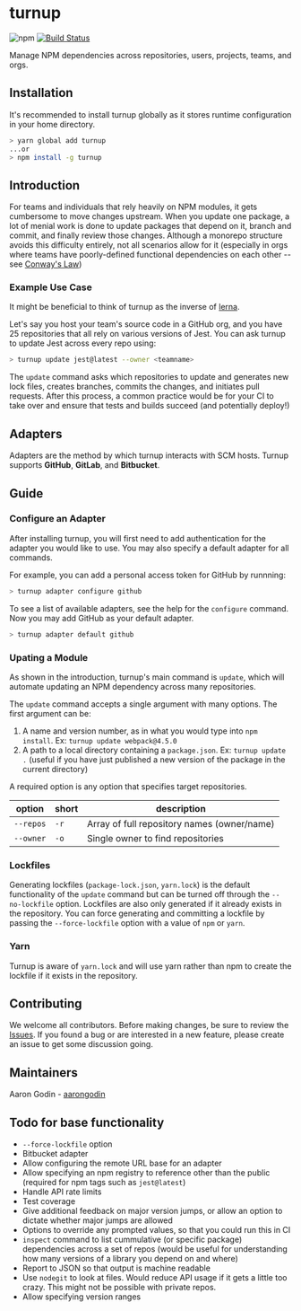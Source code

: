 # turnup

![npm](https://img.shields.io/npm/v/turnup.svg)
[![Build Status](https://travis-ci.org/aarongodin/turnup.svg?branch=master)](https://travis-ci.org/aarongodin/turnup)

Manage NPM dependencies across repositories, users, projects, teams, and orgs.

## Installation

It's recommended to install turnup globally as it stores runtime configuration in your home directory.

```sh
> yarn global add turnup
...or
> npm install -g turnup
```

## Introduction

For teams and individuals that rely heavily on NPM modules, it gets cumbersome to move changes upstream. When you update one package, a lot of menial work is done to update packages that depend on it, branch and commit, and finally review those changes. Although a monorepo structure avoids this difficulty entirely, not all scenarios allow for it (especially in orgs where teams have poorly-defined functional dependencies on each other -- see [Conway's Law](https://en.wikipedia.org/wiki/Conway%27s_law))

### Example Use Case

It might be beneficial to think of turnup as the inverse of [lerna](https://npmjs.com/lerna).

Let's say you host your team's source code in a GitHub org, and you have 25 repositories that all rely on various versions of Jest. You can ask turnup to update Jest across every repo using:

```sh
> turnup update jest@latest --owner <teamname>
```

The `update` command asks which repositories to update and generates new lock files, creates branches, commits the changes, and initiates pull requests. After this process, a common practice would be for your CI to take over and ensure that tests and builds succeed (and potentially deploy!)

## Adapters

Adapters are the method by which turnup interacts with SCM hosts. Turnup supports **GitHub**, **GitLab**, and **Bitbucket**.

## Guide

### Configure an Adapter

After installing turnup, you will first need to add authentication for the adapter you would like to use. You may also specify a default adapter for all commands.

For example, you can add a personal access token for GitHub by runnning:

```sh
> turnup adapter configure github
```

To see a list of available adapters, see the help for the `configure` command. Now you may add GitHub as your default adapter.

```sh
> turnup adapter default github
```

### Upating a Module

As shown in the introduction, turnup's main command is `update`, which will automate updating an NPM dependency across many repositories.

The `update` command accepts a single argument with many options. The first argument can be:

1. A name and version number, as in what you would type into `npm install`. Ex: `turnup update webpack@4.5.0`
2. A path to a local directory containing a `package.json`. Ex: `turnup update .` (useful if you have just published a new version of the package in the current directory)

A required option is any option that specifies target repositories.

| option    | short | description                                 |
|-----------|-------|---------------------------------------------|
| `--repos` | `-r`  | Array of full repository names (owner/name) |
| `--owner` | `-o`  | Single owner to find repositories           |

### Lockfiles

Generating lockfiles (`package-lock.json`, `yarn.lock`) is the default functionality of the `update` command but can be turned off through the `--no-lockfile` option. Lockfiles are also only generated if it already exists in the repository. You can force generating and committing a lockfile by passing the `--force-lockfile` option with a value of `npm` or `yarn`.

### Yarn

Turnup is aware of `yarn.lock` and will use yarn rather than npm to create the lockfile if it exists in the repository.

## Contributing

We welcome all contributors. Before making changes, be sure to review the [Issues](https://github.com/aarongodin/turnup/issues). If you found a bug or are interested in a new feature, please create an issue to get some discussion going.

## Maintainers

Aaron Godin - [aarongodin](https://github.com/aarongodin)

## Todo for base functionality

- `--force-lockfile` option
- Bitbucket adapter
- Allow configuring the remote URL base for an adapter
- Allow specifying an npm registry to reference other than the public (required for npm tags such as `jest@latest`)
- Handle API rate limits
- Test coverage
- Give additional feedback on major version jumps, or allow an option to dictate whether major jumps are allowed
- Options to override any prompted values, so that you could run this in CI
- `inspect` command to list cummulative (or specific package) dependencies across a set of repos (would be useful for understanding how many versions of a library you depend on and where)
- Report to JSON so that output is machine readable
- Use `nodegit` to look at files. Would reduce API usage if it gets a little too crazy. This might not be possible with private repos.
- Allow specifying version ranges
